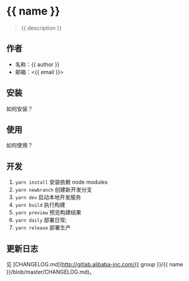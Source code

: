 # {{ name }}

> {{ description }}

## 作者

- 名称：{{ author }} 
- 邮箱：<{{ email }}>

## 安装

如何安装？

## 使用

如何使用？

## 开发

1. `yarn install` 安装依赖 node modules
2. `yarn newbranch` 创建新开发分支
3. `yarn dev` 启动本地开发服务
5. `yarn build` 执行构建
6. `yarn preview` 预览构建结果
7. `yarn daily` 部署日常;
8. `yarn release` 部署生产

## 更新日志

见 [CHANGELOG.md](http://gitlab.alibaba-inc.com/{{ group }}/{{ name }}/blob/master/CHANGELOG.md)。
